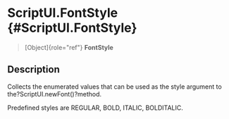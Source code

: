 ScriptUI.FontStyle {#ScriptUI.FontStyle}
==================

> [Object]{role="ref"} **FontStyle**

Description
-----------

Collects the enumerated values that can be used as the style argument to
the?ScriptUI.newFont()?method.

Predefined styles are REGULAR, BOLD, ITALIC, BOLDITALIC.
